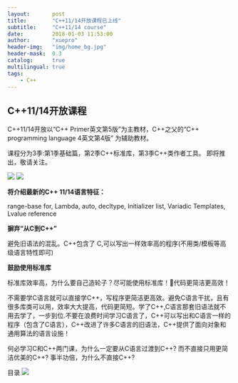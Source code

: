 ```yaml
---
layout:       post
title:        "C++11/14开放课程已上线"
subtitle:     "C++11/14 course"
date:         2018-01-03 11:53:00
author:       "xuepro"
header-img:   "img/home_bg.jpg"
header-mask:  0.3
catalog:      true
multilingual: true
tags:
    - C++
---
```


## C++11/14开放课程 

C++11/14开放以“C++ Primer英文第5版”为主教材，C++之父的“C++ programming language 4英文第4版” 为辅助教材。

课程分为3季:第1季基础篇，第2季C++标准库，第3季C++类作者工具。 即将推出，敬请关注。 ​​​
<!--more-->
![](https://wx1.sinaimg.cn/mw690/006Lkwkygy1fn3s5ioblnj30dc0h0gmc.jpg)  ![](https://wx1.sinaimg.cn/mw690/006Lkwkygy1fn3s5jkiduj30m80m80u9.jpg)

**将介绍最新的C++ 11/14语言特征：**

range-base for, Lambda, auto, decltype, Initializer list,
Variadic Templates, Lvalue reference

**摒弃“从C到C++”**

避免旧语法的混乱。C++包含了 C,可以写出一样效率高的程序(不用类/模板等高级语言特性即可)

**鼓励使用标准库**

标准库效率高，为什么要自己造轮子？尽可能使用标准库！代码更简洁更高效！


不需要学C语言就可以直接学C++，写程序更简洁更高效。避免C语言干扰，且有很多库类可以用，效率大大提高，代码更简短。学了C++,C语言那套旧语法就不用去学了，一步到位.不要在浪费时间学习C语言了，C++可以写出和C语言一样的程序（包含了C语言），C++改进了许多C语言的旧语法，C++提供了面向对象和通用算法的语言设施！ 

何必学习C和C++两门课，为什么一定要从C语言过渡到C++? 而不直接只用更简洁优美的C++? 事半功倍，为什么不直接C++?


目录
![](https://wx1.sinaimg.cn/mw690/006Lkwkygy1fo33hqr9d2j30vl36b7c4.jpg)
